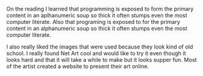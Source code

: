 On the reading I learned that programming is exposed to form the primary content in an aplhanumeric soup so thick it often stumps even the most computer literate. Also that programing is exposed to for the primary content in an alphanumeric soup so thick it often stumps even the most computer literate.

I also really liked the images that were used because they look kind of old school. I really found Net Art cool and would like to try it even though it looks hard and that it will take a while to make but it looks supper fun. Most of the artist created a website to present their art online.
